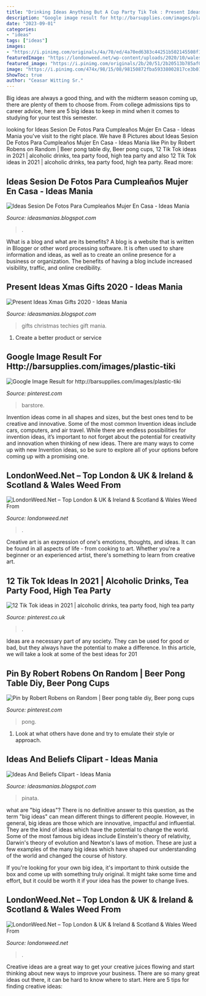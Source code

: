 ```yaml
---
title: "Drinking Ideas Anything But A Cup Party Tik Tok : Present Ideas Xmas Gifts 2020"
description: "Google image result for http://barsupplies.com/images/plastic-tiki"
date: "2023-09-01"
categories:
- "ideas"
tags: ["ideas"]
images:
- "https://i.pinimg.com/originals/4a/70/ed/4a70ed6383c44251b502145508f15a23.jpg"
featuredImage: "https://londonweed.net/wp-content/uploads/2020/10/walesweed-1200x675.jpg"
featured_image: "https://i.pinimg.com/originals/2b/20/51/2b20513b785af021074f871d686b3c44.jpg"
image: "https://i.pinimg.com/474x/98/15/08/98150872fba59338002817ce3b011bfa--tiki-glasses-happy-party.jpg"
ShowToc: true
author: "Ceasar Witting Sr."
---
```



Big ideas are always a good thing, and with the midterm season coming up, there are plenty of them to choose from. From college admissions tips to career advice, here are 5 big ideas to keep in mind when it comes to studying for your test this semester.

	

		
looking for Ideas Sesion De Fotos Para Cumpleaños Mujer En Casa - Ideas Mania you've visit to the right place. We have 8 Pictures about Ideas Sesion De Fotos Para Cumpleaños Mujer En Casa - Ideas Mania like Pin by Robert Robens on Random | Beer pong table diy, Beer pong cups, 12 Tik Tok ideas in 2021 | alcoholic drinks, tea party food, high tea party and also 12 Tik Tok ideas in 2021 | alcoholic drinks, tea party food, high tea party. Read more:
		
    
## Ideas Sesion De Fotos Para Cumpleaños Mujer En Casa - Ideas Mania

<img loading=lazy src="https://i.pinimg.com/originals/2b/20/51/2b20513b785af021074f871d686b3c44.jpg" onerror="this.onerror=null;this.src='https://tse3.mm.bing.net/th?id=OIP.2Ul7IiOnHHQgN5MKg5wOhgHaLG&amp;pid=15.1';" alt="Ideas Sesion De Fotos Para Cumpleaños Mujer En Casa - Ideas Mania">

_Source: ideasmanias.blogspot.com_

>. 

	

What is a blog and what are its benefits?
A blog is a website that is written in Blogger or other word processing software. It is often used to share information and ideas, as well as to create an online presence for a business or organization. The benefits of having a blog include increased visibility, traffic, and online credibility.

    
## Present Ideas Xmas Gifts 2020 - Ideas Mania

<img loading=lazy src="https://i.pinimg.com/originals/dc/e9/c1/dce9c1f785fcfc50f4014ab0ac5268ff.jpg" onerror="this.onerror=null;this.src='https://tse1.mm.bing.net/th?id=OIP.5-2Q3IyT5SANRu7k4InyigHaLG&amp;pid=15.1';" alt="Present Ideas Xmas Gifts 2020 - Ideas Mania">

_Source: ideasmanias.blogspot.com_

>gifts christmas techies gift mania. 

	

1. Create a better product or service 

    
## Google Image Result For Http://barsupplies.com/images/plastic-tiki

<img loading=lazy src="https://i.pinimg.com/474x/98/15/08/98150872fba59338002817ce3b011bfa--tiki-glasses-happy-party.jpg" onerror="this.onerror=null;this.src='https://tse4.mm.bing.net/th?id=OIP._ss30oVKqanXwinwLROXhwAAAA&amp;pid=15.1';" alt="Google Image Result for http://barsupplies.com/images/plastic-tiki">

_Source: pinterest.com_

>barstore. 

	

Invention ideas come in all shapes and sizes, but the best ones tend to be creative and innovative. Some of the most common Invention ideas include cars, computers, and air travel. While there are endless possibilities for invention ideas, it’s important to not forget about the potential for creativity and innovation when thinking of new ideas. There are many ways to come up with new Invention ideas, so be sure to explore all of your options before coming up with a promising one.

    
## LondonWeed.Net – Top London &amp; UK &amp; Ireland &amp; Scotland &amp; Wales Weed From

<img loading=lazy src="http://comprarmarihuanamadrid.es/wp-content/uploads/2021/04/WAXX-1.jpg" onerror="this.onerror=null;this.src='https://tse4.mm.bing.net/th?id=OIP.lBBeJg9gv5TsA0ahD6YmIAAAAA&amp;pid=15.1';" alt="LondonWeed.Net – Top London &amp; UK &amp; Ireland &amp; Scotland &amp; Wales Weed From">

_Source: londonweed.net_

>. 

	

Creative art is an expression of one's emotions, thoughts, and ideas. It can be found in all aspects of life - from cooking to art. Whether you're a beginner or an experienced artist, there's something to learn from creative art.

    
## 12 Tik Tok Ideas In 2021 | Alcoholic Drinks, Tea Party Food, High Tea Party

<img loading=lazy src="https://i.pinimg.com/474x/f6/de/53/f6de53b6e26e9eaafea77343461d243f.jpg" onerror="this.onerror=null;this.src='https://tse4.mm.bing.net/th?id=OIP.bF7qIgxVXCmhgy8swgJRvgAAAA&amp;pid=15.1';" alt="12 Tik Tok ideas in 2021 | alcoholic drinks, tea party food, high tea party">

_Source: pinterest.co.uk_

>. 

	

Ideas are a necessary part of any society. They can be used for good or bad, but they always have the potential to make a difference. In this article, we will take a look at some of the best ideas for 201
    
## Pin By Robert Robens On Random | Beer Pong Table Diy, Beer Pong Cups

<img loading=lazy src="https://i.pinimg.com/originals/4a/70/ed/4a70ed6383c44251b502145508f15a23.jpg" onerror="this.onerror=null;this.src='https://tse4.mm.bing.net/th?id=OIP.ycNs-Nm7oyr0jGnyvYpvAgHaLk&amp;pid=15.1';" alt="Pin by Robert Robens on Random | Beer pong table diy, Beer pong cups">

_Source: pinterest.com_

>pong. 

	

1. Look at what others have done and try to emulate their style or approach.

    
## Ideas And Beliefs Clipart - Ideas Mania

<img loading=lazy src="https://i.pinimg.com/originals/cd/59/d9/cd59d93af780002d6b394ad7ee3a84db.jpg" onerror="this.onerror=null;this.src='https://tse1.mm.bing.net/th?id=OIP.4hAIbFWKn_rFJvPUkVUGWwHaH_&amp;pid=15.1';" alt="Ideas And Beliefs Clipart - Ideas Mania">

_Source: ideasmanias.blogspot.com_

>pinata. 

	

what are "big ideas"?
There is no definitive answer to this question, as the term "big ideas" can mean different things to different people. However, in general, big ideas are those which are innovative, impactful and influential. They are the kind of ideas which have the potential to change the world.
Some of the most famous big ideas include Einstein's theory of relativity, Darwin's theory of evolution and Newton's laws of motion. These are just a few examples of the many big ideas which have shaped our understanding of the world and changed the course of history.

If you're looking for your own big idea, it's important to think outside the box and come up with something truly original. It might take some time and effort, but it could be worth it if your idea has the power to change lives.

    
## LondonWeed.Net – Top London &amp; UK &amp; Ireland &amp; Scotland &amp; Wales Weed From

<img loading=lazy src="https://londonweed.net/wp-content/uploads/2020/10/walesweed-1200x675.jpg" onerror="this.onerror=null;this.src='https://tse1.mm.bing.net/th?id=OIP.B52d-3SxDjBGDEM_bvB8VwHaEK&amp;pid=15.1';" alt="LondonWeed.Net – Top London &amp; UK &amp; Ireland &amp; Scotland &amp; Wales Weed From">

_Source: londonweed.net_

>. 

	

Creative ideas are a great way to get your creative juices flowing and start thinking about new ways to improve your business. There are so many great ideas out there, it can be hard to know where to start. Here are 5 tips for finding creative ideas:

